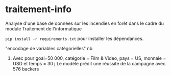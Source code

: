 # traitement-info
Analyse d'une base de données sur les incendies en forêt dans le cadre du module Traitement de l'informatique

`pip install -r requirements.txt` pour installer les dépendances.


"encodage de variables catégorielles" nb


1. Avec pour goal=50 000, catégorie = Film & Video, pays = US, monnaie = USD et temps = 30 j
Le modèle prédit une réussite de la campagne avec 576 backers

